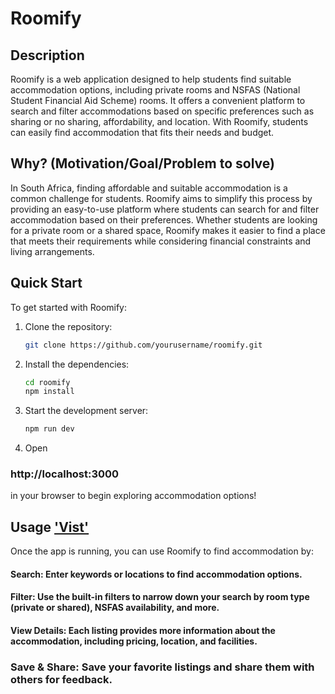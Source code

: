 # Roomify

## Description
Roomify is a web application designed to help students find suitable accommodation options, including private rooms and NSFAS (National Student Financial Aid Scheme) rooms. It offers a convenient platform to search and filter accommodations based on specific preferences such as sharing or no sharing, affordability, and location. With Roomify, students can easily find accommodation that fits their needs and budget.

## Why? (Motivation/Goal/Problem to solve)
In South Africa, finding affordable and suitable accommodation is a common challenge for students. Roomify aims to simplify this process by providing an easy-to-use platform where students can search for and filter accommodation based on their preferences. Whether students are looking for a private room or a shared space, Roomify makes it easier to find a place that meets their requirements while considering financial constraints and living arrangements.

## Quick Start
To get started with Roomify:

1. Clone the repository:
   ```bash
   git clone https://github.com/yourusername/roomify.git

   
2. Install the dependencies:
    ```bash
    cd roomify
    npm install

3. Start the development server:
    ```bash
    npm run dev


4. Open
### http://localhost:3000
in your browser to begin exploring accommodation options!




## Usage  ['Vist'](https://roomify-seven.vercel.app/)
Once the app is running, you can use Roomify to find accommodation by:

#### Search: Enter keywords or locations to find accommodation options.
#### Filter: Use the built-in filters to narrow down your search by room type (private or shared), NSFAS availability, and more.
#### View Details: Each listing provides more information about the accommodation, including pricing, location, and facilities.
### Save & Share: Save your favorite listings and share them with others for feedback.
